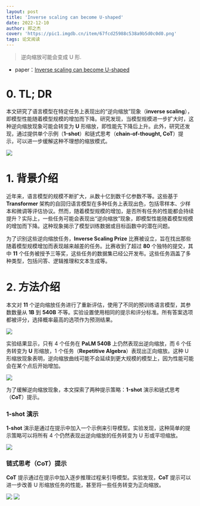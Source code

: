 ```yaml
---
layout: post
title: 'Inverse scaling can become U-shaped'
date: 2022-12-10
author: 郑之杰
cover: 'https://pic1.imgdb.cn/item/67fcd25988c538a9b5d0c0d0.png'
tags: 论文阅读
---
```


> 逆向缩放可能会变成 U 形.

- paper：[Inverse scaling can become U-shaped](https://arxiv.org/abs/2211.02011)

# 0. TL; DR

本文研究了语言模型在特定任务上表现出的“逆向缩放”现象（**inverse scaling**），即模型性能随着模型规模的增加而下降。研究发现，当模型规模进一步扩大时，这种逆向缩放现象可能会转变为 **U** 形缩放，即性能先下降后上升。此外，研究还发现，通过提供单个示例（**1-shot**）和链式思考（**chain-of-thought, CoT**）提示，可以进一步缓解这种不理想的缩放模式。

![](https://pic1.imgdb.cn/item/67fcd39888c538a9b5d0c1a3.png)

# 1. 背景介绍

近年来，语言模型的规模不断扩大，从数十亿到数千亿参数不等。这些基于 **Transformer** 架构的自回归语言模型在多种任务上表现出色，包括零样本、少样本和微调等评估协议。然而，随着模型规模的增加，是否所有任务的性能都会持续提升？实际上，一些任务可能会表现出“逆向缩放”现象，即模型性能随着模型规模的增加而下降。这种现象揭示了模型训练数据或目标函数中的潜在问题。

为了识别这些逆向缩放任务，**Inverse Scaling Prize** 比赛被设立，旨在找出那些随着模型规模增加而表现越来越差的任务。比赛收到了超过 **80** 个独特的提交，其中 **11** 个任务被授予三等奖，这些任务的数据集已经公开发布。这些任务涵盖了多种类型，包括问答、逻辑推理和文本生成等。

# 2. 方法介绍

本文对 **11** 个逆向缩放任务进行了重新评估，使用了不同的预训练语言模型，其参数数量从 **1B** 到 **540B** 不等。实验设置使用相同的提示和评分标准。所有答案选项都被评分，选择概率最高的选项作为预测结果。

![](https://pic1.imgdb.cn/item/67fcd4d188c538a9b5d0c356.png)

实验结果显示，只有 4 个任务在 **PaLM 540B** 上仍然表现出逆向缩放，而 6 个任务转变为 **U** 形缩放，1 个任务（**Repetitive Algebra**）表现出正向缩放。这种 U 形缩放现象表明，逆向缩放曲线可能不会延续到更大规模的模型上，因为性能可能会在某个点后开始增加。

![](https://pic1.imgdb.cn/item/67fcd4ff88c538a9b5d0c392.png)

为了缓解逆向缩放现象，本文探索了两种提示策略：**1-shot** 演示和链式思考（**CoT**）提示。

### 1-shot 演示

**1-shot** 演示是通过在提示中加入一个示例来引导模型。实验发现，这种简单的提示策略可以将所有 4 个仍然表现出逆向缩放的任务转变为 U 形或平坦缩放。

![](https://pic1.imgdb.cn/item/67fcd52e88c538a9b5d0c3bb.png)

### 链式思考（CoT）提示

**CoT** 提示通过在提示中加入逐步推理过程来引导模型。实验发现，**CoT** 提示可以进一步改善 U 形缩放任务的性能，甚至将一些任务转变为正向缩放。

![](https://pic1.imgdb.cn/item/67fcd56588c538a9b5d0c3f0.png)
![](https://pic1.imgdb.cn/item/67fcd5b588c538a9b5d0c469.png)
